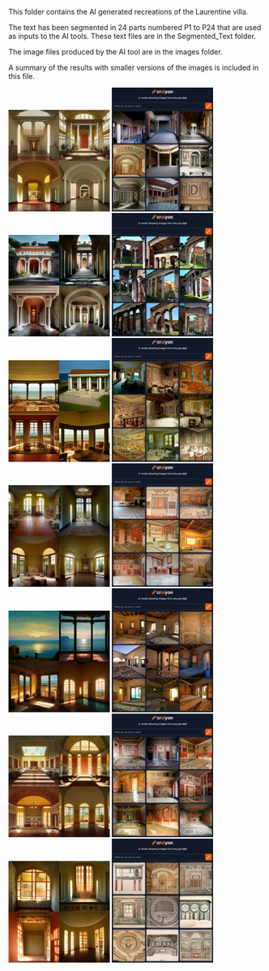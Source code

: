 
This folder contains the AI generated recreations of the Laurentine villa. 

The text has been segmented in 24 parts numbered P1 to P24 that are used as inputs to the AI tools. These text files are in the Segmented_Text folder.

The image files produced by the AI tool are in the images folder. 

A summary of the results with smaller versions of the images is included in this file.  

<img src = Images/P1M.png width = 200>  <img src = Images/P1C.png width = 200> 
<img src = Images/P2M.png width = 200>  <img src = Images/P2C.png width = 200> 
<img src = Images/P3M.png width = 200>  <img src = Images/P3C.png width = 200> 
<img src = Images/P4M.png width = 200>  <img src = Images/P4C.png width = 200> 
<img src = Images/P5M.png width = 200>  <img src = Images/P5C.png width = 200> 
<img src = Images/P6M.png width = 200>  <img src = Images/P6C.png width = 200> 
<img src = Images/P7M.png width = 200>  <img src = Images/P7C.png width = 200> 
